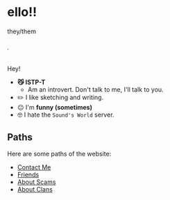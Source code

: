 # ello!!
they/them

###### .

Hey!
* **😼 ISTP-T**
  * Am an introvert. Don't talk to me, I'll talk to you.
* ✏️ I like sketching and writing.
* 😐 I'm **funny (sometimes)**
* 🤓 I hate the `Sound's World` server.

## Paths
Here are some paths of the website:
- [Contact Me](https://kodedkodie.github.io/contact-me)
- [Friends](https://kodedkodie.github.io/friends)
- [About Scams](https://kodedkodie.github.io/i-got-scammed)
- [About Clans](https://kodedkodie.github.io/clans)

